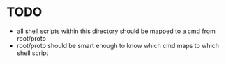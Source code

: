 # TODO
- all shell scripts within this directory should be mapped to a cmd from root/proto
- root/proto should be smart enough to know which cmd maps to which shell script
